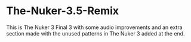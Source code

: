 # The-Nuker-3.5-Remix
This is The Nuker 3 Final 3 with some audio improvements and an extra section made with the unused patterns in The Nuker 3 added at the end. 
